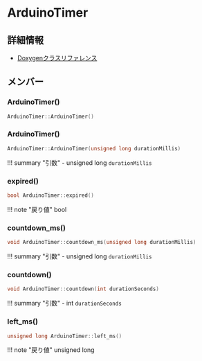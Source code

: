 # ArduinoTimer



## 詳細情報

- [Doxygenクラスリファレンス](https://lang-ship.com/reference/Arduino/latest/class_arduino_timer.html)

## メンバー

### ArduinoTimer()



```c
ArduinoTimer::ArduinoTimer()
```



### ArduinoTimer()



```c
ArduinoTimer::ArduinoTimer(unsigned long durationMillis)
```

!!! summary "引数"
	- unsigned long `durationMillis` 



### expired()



```c
bool ArduinoTimer::expired()
```

!!! note "戻り値"
	bool



### countdown_ms()



```c
void ArduinoTimer::countdown_ms(unsigned long durationMillis)
```

!!! summary "引数"
	- unsigned long `durationMillis` 



### countdown()



```c
void ArduinoTimer::countdown(int durationSeconds)
```

!!! summary "引数"
	- int `durationSeconds` 



### left_ms()



```c
unsigned long ArduinoTimer::left_ms()
```

!!! note "戻り値"
	unsigned long



